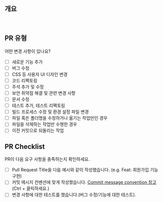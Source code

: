 ## 개요
<!---- 변경 사항 및 관련 이슈에 대해 간단하게 작성해주세요. 어떻게보다 무엇을 왜 수정했는지 설명해주세요. -->

</br>

## PR 유형
어떤 변경 사항이 있나요?

- [ ] 새로운 기능 추가
- [ ] 버그 수정
- [ ] CSS 등 사용자 UI 디자인 변경
- [ ] 코드 리팩토링
- [ ] 주석 추가 및 수정
- [ ] 보안 취약점 해결 및 관련 변경 사항
- [ ] 문서 수정
- [ ] 테스트 추가, 테스트 리팩토링
- [ ] 빌드 프로세스 수정 및 환경 설정 파일 변경
- [ ] 파일 혹은 폴더명을 수정하거나 옮기는 작업만인 경우
- [ ] 파일을 삭제하는 작업만 수행한 경우
- [ ] 이전 커밋으로 되돌리는 작업

## PR Checklist
PR이 다음 요구 사항을 충족하는지 확인하세요.

- [ ] Pull Request Title을 다음 예시와 같이 작성했습니다. (e.g. Feat: 회원가입 기능 구현)
- [ ] 커밋 메시지 컨벤션에 맞게 작성했습니다. <a href="https://www.notion.so/Commit-message-00f64f681b8040cdb00eac1cf613e351?pvs=4" target="_blank"> Commit message convention 참고 </a> (Ctrl + 클릭하세요.) 
- [ ] 변경 사항에 대한 테스트를 했습니다.(버그 수정/기능에 대한 테스트).

